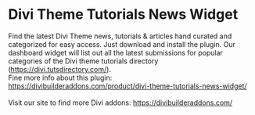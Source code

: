 # Divi Theme Tutorials News Widget
Find the latest Divi Theme news, tutorials & articles hand curated and categorized for easy access. Just download and install the plugin. Our dashboard widget will list out all the latest submissions for popular categories of the Divi theme tutorials directory (https://divi.tutsdirectory.com/).<br>
Fine more info about this plugin: https://divibuilderaddons.com/product/divi-theme-tutorials-news-widget/
<br>
<br>
Visit our site to find more Divi addons: https://divibuilderaddons.com/
